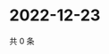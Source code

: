 # 2022-12-23

共 0 条

<!-- BEGIN WEIBO -->
<!-- 最后更新时间 Fri Dec 23 2022 15:01:00 GMT+0800 (China Standard Time) -->

<!-- END WEIBO -->
